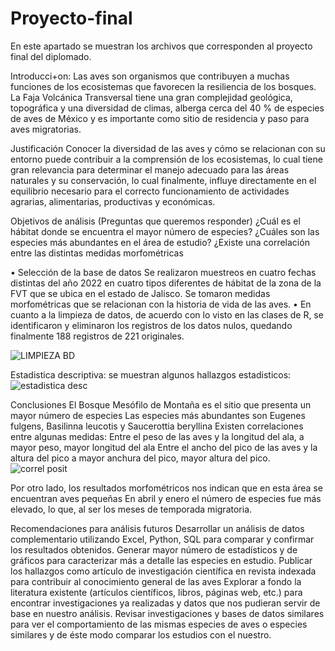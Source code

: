 # Proyecto-final
En este apartado se muestran los archivos que corresponden al proyecto final del diplomado.

Introducci+on:
Las aves son organismos que contribuyen a muchas funciones de los ecosistemas que favorecen la resiliencia de los bosques.
La Faja Volcánica Transversal tiene una gran complejidad geológica, topográfica y una diversidad de climas, alberga cerca del 40 % de especies de aves de México y es importante como sitio de residencia y paso para aves migratorias.

Justificación
Conocer la diversidad de las aves y cómo se relacionan con su entorno puede contribuir a la comprensión de los ecosistemas, lo cual tiene gran relevancia para determinar el manejo adecuado para las áreas naturales y su conservación, lo cual finalmente, influye directamente en el equilibrio necesario para el correcto funcionamiento de actividades agrarias, alimentarias, productivas y económicas.

Objetivos de análisis (Preguntas que queremos responder)
¿Cuál es el hábitat donde se encuentra el mayor número de especies?
¿Cuáles son las especies más abundantes en el área de estudio?
¿Existe una correlación entre las distintas medidas morfométricas

•	Selección de la base de datos
Se realizaron muestreos en cuatro fechas distintas del año 2022 en cuatro tipos diferentes de hábitat de la zona de la FVT que se ubica en el estado de Jalisco. Se tomaron medidas morfométricas que se relacionan con la historia de vida de las aves.
•	En cuanto a la limpieza de datos, de acuerdo con lo visto en las clases de R, se identificaron y eliminaron los registros de los datos nulos, quedando finalmente 188 registros de 221 originales.

![LIMPIEZA BD](https://github.com/user-attachments/assets/0a6c08a0-4d81-456c-8af1-cfcd39600b64)


Estadistica descriptiva: se muestran algunos hallazgos estadisticos:
![estadistica desc](https://github.com/user-attachments/assets/4f7f0593-e43a-4995-b69b-a03d528a86e7)



Conclusiones
El Bosque Mesófilo de Montaña es el sitio que presenta un mayor número de especies
Las especies más abundantes son Eugenes fulgens, Basilinna leucotis y Saucerottia beryllina
Existen correlaciones entre algunas medidas:
Entre el peso de las aves y la longitud del ala, a mayor peso, mayor longitud del ala
Entre el ancho del pico de las aves y la altura del pico a mayor anchura del pico, mayor altura del pico.
![correl posit](https://github.com/user-attachments/assets/7bf61e20-4eea-46f1-bec3-b09939b38f2d)

Por otro lado, los resultados morfométricos nos indican que en esta área se encuentran aves pequeñas
En abril y enero el número de especies fue más elevado, lo que, al ser los meses de temporada migratoria.


Recomendaciones para análisis futuros
Desarrollar un análisis de datos complementario utilizando Excel, Python, SQL para comparar y confirmar los resultados obtenidos.
Generar mayor número de estadísticos y de gráficos para caracterizar más a detalle las especies en estudio.
Publicar los hallazgos como artículo de investigación científica en revista indexada para contribuir al conocimiento general de las aves
Explorar a fondo la literatura existente (artículos científicos, libros, páginas web, etc.)  para encontrar investigaciones ya realizadas y datos que nos pudieran servir de base en nuestro análisis.
Revisar investigaciones y bases de datos similares para ver el comportamiento de las mismas especies de aves o especies similares y de éste modo comparar los estudios con el nuestro.



